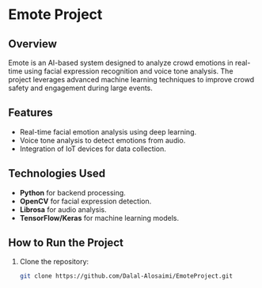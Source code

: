 # Emote Project

## Overview
Emote is an AI-based system designed to analyze crowd emotions in real-time using facial expression recognition and voice tone analysis. The project leverages advanced machine learning techniques to improve crowd safety and engagement during large events.

## Features
- Real-time facial emotion analysis using deep learning.
- Voice tone analysis to detect emotions from audio.
- Integration of IoT devices for data collection.

## Technologies Used
- **Python** for backend processing.
- **OpenCV** for facial expression detection.
- **Librosa** for audio analysis.
- **TensorFlow/Keras** for machine learning models.

## How to Run the Project
1. Clone the repository:
   ```bash
   git clone https://github.com/Dalal-Alosaimi/EmoteProject.git
